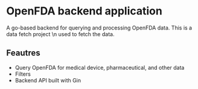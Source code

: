 # OpenFDA backend application

A go-based backend for querying and processing OpenFDA data. This is a data fetch project \n
used to fetch the data. 

## Feautres
- Query OpenFDA for medical device, pharmaceutical, and other data
- Filters
- Backend API built with Gin
